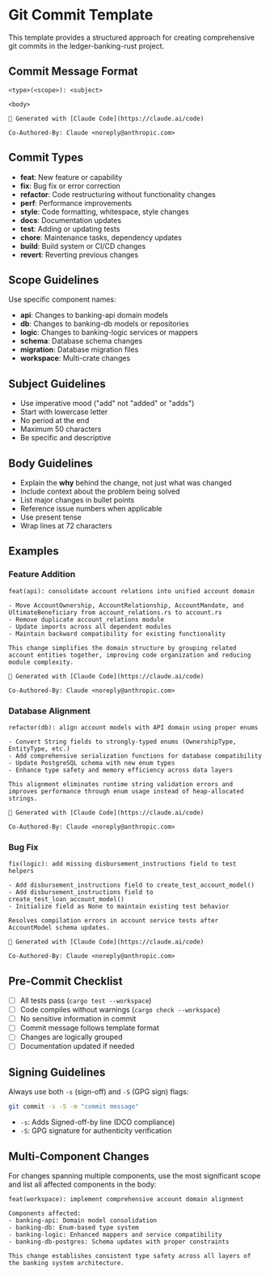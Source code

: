 # Git Commit Template

This template provides a structured approach for creating comprehensive git commits in the ledger-banking-rust project.

## Commit Message Format

```
<type>(<scope>): <subject>

<body>

🤖 Generated with [Claude Code](https://claude.ai/code)

Co-Authored-By: Claude <noreply@anthropic.com>
```

## Commit Types

- **feat**: New feature or capability
- **fix**: Bug fix or error correction
- **refactor**: Code restructuring without functionality changes
- **perf**: Performance improvements
- **style**: Code formatting, whitespace, style changes
- **docs**: Documentation updates
- **test**: Adding or updating tests
- **chore**: Maintenance tasks, dependency updates
- **build**: Build system or CI/CD changes
- **revert**: Reverting previous changes

## Scope Guidelines

Use specific component names:
- **api**: Changes to banking-api domain models
- **db**: Changes to banking-db models or repositories
- **logic**: Changes to banking-logic services or mappers
- **schema**: Database schema changes
- **migration**: Database migration files
- **workspace**: Multi-crate changes

## Subject Guidelines

- Use imperative mood ("add" not "added" or "adds")
- Start with lowercase letter
- No period at the end
- Maximum 50 characters
- Be specific and descriptive

## Body Guidelines

- Explain the **why** behind the change, not just what was changed
- Include context about the problem being solved
- List major changes in bullet points
- Reference issue numbers when applicable
- Use present tense
- Wrap lines at 72 characters

## Examples

### Feature Addition
```
feat(api): consolidate account relations into unified account domain

- Move AccountOwnership, AccountRelationship, AccountMandate, and UltimateBeneficiary from account_relations.rs to account.rs
- Remove duplicate account_relations module
- Update imports across all dependent modules
- Maintain backward compatibility for existing functionality

This change simplifies the domain structure by grouping related account entities together, improving code organization and reducing module complexity.

🤖 Generated with [Claude Code](https://claude.ai/code)

Co-Authored-By: Claude <noreply@anthropic.com>
```

### Database Alignment
```
refactor(db): align account models with API domain using proper enums

- Convert String fields to strongly-typed enums (OwnershipType, EntityType, etc.)
- Add comprehensive serialization functions for database compatibility
- Update PostgreSQL schema with new enum types
- Enhance type safety and memory efficiency across data layers

This alignment eliminates runtime string validation errors and improves performance through enum usage instead of heap-allocated strings.

🤖 Generated with [Claude Code](https://claude.ai/code)

Co-Authored-By: Claude <noreply@anthropic.com>
```

### Bug Fix
```
fix(logic): add missing disbursement_instructions field to test helpers

- Add disbursement_instructions field to create_test_account_model()
- Add disbursement_instructions field to create_test_loan_account_model()
- Initialize field as None to maintain existing test behavior

Resolves compilation errors in account service tests after AccountModel schema updates.

🤖 Generated with [Claude Code](https://claude.ai/code)

Co-Authored-By: Claude <noreply@anthropic.com>
```

## Pre-Commit Checklist

- [ ] All tests pass (`cargo test --workspace`)
- [ ] Code compiles without warnings (`cargo check --workspace`)
- [ ] No sensitive information in commit
- [ ] Commit message follows template format
- [ ] Changes are logically grouped
- [ ] Documentation updated if needed

## Signing Guidelines

Always use both `-s` (sign-off) and `-S` (GPG sign) flags:
```bash
git commit -s -S -m "commit message"
```

- `-s`: Adds Signed-off-by line (DCO compliance)
- `-S`: GPG signature for authenticity verification

## Multi-Component Changes

For changes spanning multiple components, use the most significant scope and list all affected components in the body:

```
feat(workspace): implement comprehensive account domain alignment

Components affected:
- banking-api: Domain model consolidation
- banking-db: Enum-based type system
- banking-logic: Enhanced mappers and service compatibility
- banking-db-postgres: Schema updates with proper constraints

This change establishes consistent type safety across all layers of the banking system architecture.
```